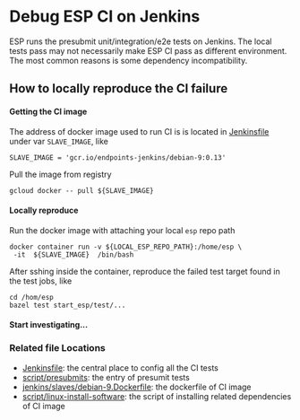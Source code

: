 # Debug ESP CI  on Jenkins

ESP runs the presubmit unit/integration/e2e tests on Jenkins. The local tests pass
may not necessarily make ESP CI pass as different environment. The most common reasons is
some dependency incompatibility.

## How to locally reproduce the CI failure

#### Getting the CI image
The address of docker image used to run CI is is located in [Jenkinsfile](https://github.com/cloudendpoints/esp/blob/master/Jenkinsfile) under var `SLAVE_IMAGE`, like 
```
SLAVE_IMAGE = 'gcr.io/endpoints-jenkins/debian-9:0.13'
```

Pull the image from registry
```
gcloud docker -- pull ${SLAVE_IMAGE}
```

#### Locally reproduce
Run the docker image with attaching your local `esp` repo path
```shell script
docker container run -v ${LOCAL_ESP_REPO_PATH}:/home/esp \
 -it  ${SLAVE_IMAGE}  /bin/bash 
```

After sshing inside the container, reproduce the failed test target found in the test jobs, like 
```
cd /hom/esp
bazel test start_esp/test/...
```

####  Start investigating...


### Related file Locations
- [Jenkinsfile](https://github.com/cloudendpoints/esp/blob/master/Jenkinsfile): the central place to config all the CI tests
- [script/presubmits](https://github.com/cloudendpoints/esp/blob/master/script/presubmits): the entry of presumit tests
- [jenkins/slaves/debian-9.Dockerfile](https://github.com/cloudendpoints/esp/blob/master/jenkins/slaves/debian-9.Dockerfile): the dockerfile of CI image
- [script/linux-install-software](https://github.com/cloudendpoints/esp/blob/master/script/linux-install-software): the script of installing related dependencies of CI image